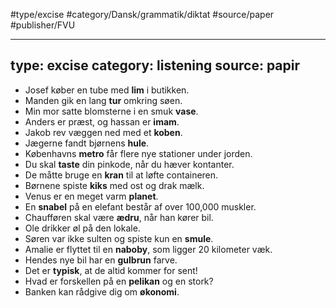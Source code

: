 #type/excise  #category/Dansk/grammatik/diktat   #source/paper  #publisher/FVU 


---
type: excise
category: listening
source: papir
--- 

- Josef køber en tube med **lim** i butikken.
- Manden gik en lang **tur** omkring søen.
- Min mor satte blomsterne i en smuk **vase**.
- Anders er præst, og hassan er **imam**.
- Jakob rev væggen ned med et **koben**.
- Jægerne fandt bjørnens **hule**.
- Københavns **metro** får flere nye stationer under jorden.
- Du skal **taste** din pinkode, når du hæver kontanter.
- De måtte bruge en **kran** til at løfte containeren.
- Børnene spiste **kiks** med ost og drak mælk.
- Venus er en meget varm **planet**.
- En **snabel** på en elefant består af over 100,000 muskler.
- Chaufføren skal være **ædru**, når han kører bil.
- Ole drikker øl på den lokale.
- Søren var ikke sulten og spiste kun en **smule**.
- Amalie er flyttet til en **naboby**, som ligger 20 kilometer væk.
- Hendes nye bil har en **gulbrun** farve.
- Det er **typisk**, at de altid kommer for sent!
- Hvad er forskellen på en **pelikan** og en stork?
- Banken kan rådgive dig om **økonomi**.

